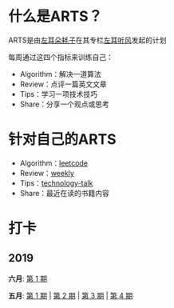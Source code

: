 # 什么是ARTS？
ARTS是由[左耳朵耗子](http://weibo.com/haoel?s=6cm7D0)在其专栏[左耳听风](https://time.geekbang.org/column/48)发起的计划

每周通过这四个指标来训练自己：
* Algorithm：解决一道算法
* Review：点评一篇英文文章
* Tips：学习一项技术技巧
* Share：分享一个观点或思考

# 针对自己的ARTS
* Algorithm：[leetcode](https://github.com/azl397985856/leetcode)
* Review：[weekly](https://github.com/ruanyf/weekly)
* Tips：[technology-talk](https://github.com/aalansehaiyang/technology-talk)
* Share：最近在读的书籍内容

# 打卡

## 2019
**六月**: [第 1 期](./src/arts-5/README.md)

**五月**: [第 1 期](./src/arts-1/README.md) | [第 2 期](./src/arts-2/README.md) | [第 3 期](./src/arts-3/README.md) | [第 4 期](./src/arts-4/README.md)
